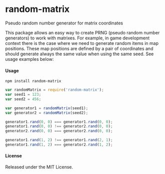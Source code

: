 # random-matrix
Pseudo random number generator for matrix coordinates


This package allows an easy way to create PRNG (pseudo random number generators) to work with matrixes.
For example, in game development context there is the case where we need to generate random items in map positions.
These map positions are defined by a pair of coordinates and should generate always the same value when using the same seed.
See usage examples below:

#### Usage

```
npm install random-matrix
```

```javascript
var randomMatrix = require('random-matrix');
var seed1 = 123;
var seed2 = 456;

var generator1 = randomMatrix(seed1);
var generator2 = randomMatrix(seed2);

generator1.rand(0, 0) === generator1.rand(0, 0);
generator1.rand(0, 0) !== generator2.rand(0, 0);
generator2.rand(0, 0) === generator2.rand(0, 0);

generator1.rand(1, 2) !== generator1.rand(2, 1);
generator1.rand(1, 2) === generator2.rand(1, 2);
```

#### License
Released under the MIT License.
